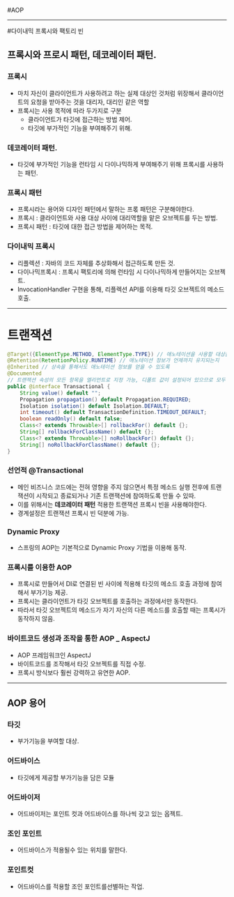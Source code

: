 #AOP
***
#다이내믹 프록시와 팩토리 빈

##  프록시와 프로시 패턴, 데코레이터 패턴.

### 프록시
- 마치 자신이 클라이언트가 사용하려고 하는 실제 대상인 것처럼 위장해서 클라이언트의 요청을 받아주는 것을 대리자, 대리인 같은 역할
- 프록시는 사용 목적에 따라 두가지로 구분
    - 클라이언트가 타깃에 접근하는 방법 제어.
    - 타깃에 부가적인 기능을 부여해주기 위해.

### 데코레이터 패턴.
- 타깃에 부가적인 기능을 런타임 시 다이나믹하게 부여해주기 위해 프록시를 사용하는 패턴.

### 프록시 패턴
- 프록시라는 용어와 디자인 패턴에서 말하는 프롟 패턴은 구분해야한다.
- 프록시 : 클라이언트와 사용 대상 사이에 대리역할을 맡은 오브젝트를 두는 방법.
- 프록시 패턴 : 타깃에 대한 접근 방법을 제어하는 목적.

### 다이내믹 프록시

- 리플렉션 : 자바의 코드 자체를 추상화해서 접근하도록 만든 것.
- 다이나믹프록시 : 프록시 팩토리에 의해 런타임 시 다이나믹하게 만들어지는 오브젝트.
- InvocationHandler 구현을 통해, 리플렉션 API를 이용해 타깃 오브젝트의 메소드 호출.

***

# 트랜잭션

```java
@Target({ElementType.METHOD, ElementType.TYPE}) // 애노테이션을 사용할 대상을 지정
@Retention(RetentionPolicy.RUNTIME) // 애노테이션 정보가 언제까지 유지되는지
@Inherited // 상속을 통해서도 애노테이션 정보를 얻을 수 있도록
@Documented
// 트랜잭션 속성의 모든 항목을 엘리먼트로 지정 가능, 디폴트 값이 설정되어 있으므로 모두 생략이 가능
public @interface Transactional {
	String value() default "";
	Propagation propagation() default Propagation.REQUIRED;
	Isolation isolation() default Isolation.DEFAULT;
	int timeout() default TransactionDefinition.TIMEOUT_DEFAULT;
	boolean readOnly() default false;
	Class<? extends Throwable>[] rollbackFor() default {};
	String[] rollbackForClassName() default {};
	Class<? extends Throwable>[] noRollbackFor() default {};
	String[] noRollbackForClassName() default {};
}

```
### 선언적 @Transactional
- 메인 비즈니스 코드에는 전혀 영향을 주지 않으면서 특정 메소드 실행 전후에 트랜잭션이 시작되고 종료되거나 기존 트랜잭션에 참여하도록 만들 수 있따.
- 이를 위해서는 **데코레이터 패턴** 적용한 트랜잭션 프록시 빈을 사용해야한다.
- 경계설정은 트랜잭션 프록시 빈 덕분에 가능.

### Dynamic Proxy
- 스프링의 AOP는 기본적으로 Dynamic Proxy 기법을 이용해 동작.

### 프록시를 이용한 AOP
- 프록시로 만들어서 DI로 연결된 빈 사이에 적용해 타깃의 메소드 호출 과정에 참여해서 부가기능 제공.
- 프록시는 클라이언트가 타깃 오브젝트를 호출하는 과정에서만 동작한다.
- 따라서 타깃 오브젝트의 메소드가 자기 자신의 다른 메소드를 호출할 때는 프록시가 동작하지 않음.

### 바이트코드 생성과 조작을 통한 AOP _ AspectJ
- AOP 프레임워크인 AspectJ
- 바이트코드를 조작해서 타깃 오브젝트를 직접 수정.
- 프록시 방식보다 훨씬 강력하고 유연한 AOP.

***
## AOP 용어

### 타깃
- 부가기능을 부여할 대상.

### 어드바이스
- 타깃에게 제공할 부가기능을 담은 모듈

### 어드바이저
- 어드바이저는 포인트 컷과 어드바이스를 하나씩 갖고 있는 옵젝트.

### 조인 포인트
- 어드바이스가 적용될수 있는 위치를 말한다.

### 포인트컷
- 어드바이스를 적용할 조인 포인트를선별하는 작업.
